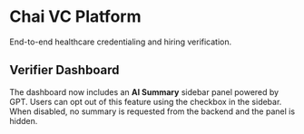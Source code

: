 # Chai VC Platform

End-to-end healthcare credentialing and hiring verification.

## Verifier Dashboard

The dashboard now includes an **AI Summary** sidebar panel powered by GPT.
Users can opt out of this feature using the checkbox in the sidebar. When
disabled, no summary is requested from the backend and the panel is hidden.
